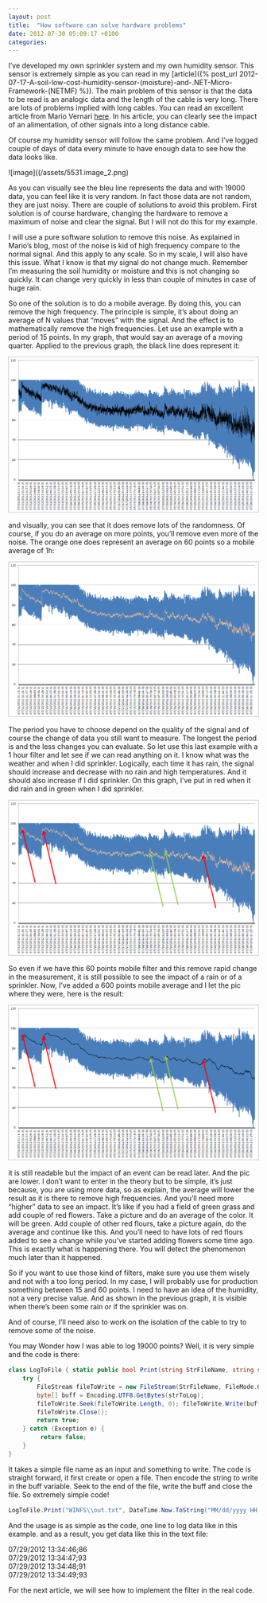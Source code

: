 ```yaml
---
layout: post
title:  "How software can solve hardware problems"
date: 2012-07-30 05:09:17 +0100
categories: 
---
```

I’ve developed my own sprinkler system and my own humidity sensor. This sensor is extremely simple as you can read in my [article]({% post_url 2012-07-17-A-soil-low-cost-humidity-sensor-(moisture)-and-.NET-Micro-Framework-(NETMF) %}). The main problem of this sensor is that the data to be read is an analogic data and the length of the cable is very long. There are lots of problems implied with long cables. You can read an excellent article from Mario Vernari [here](http://highfieldtales.wordpress.com/2012/04/25/effect-of-long-wiring-on-digital-signals/). In his article, you can clearly see the impact of an alimentation, of other signals into a long distance cable.

Of course my humidity sensor will follow the same problem. And I’ve logged couple of days of data every minute to have enough data to see how the data looks like.

![image]((/assets/5531.image_2.png)

As you can visually see the bleu line represents the data and with 19000 data, you can feel like it is very random. In fact those data are not random, they are just noisy. There are couple of solutions to avoid this problem. First solution is of course hardware, changing the hardware to remove a maximum of noise and clear the signal. But I will not do this for my example.

I will use a pure software solution to remove this noise. As explained in Mario’s blog, most of the noise is kid of high frequency compare to the normal signal. And this apply to any scale. So in my scale, I will also have this issue. What I know is that my signal do not change much. Remember I’m measuring the soil humidity or moisture and this is not changing so quickly. It can change very quickly in less than couple of minutes in case of huge rain.

So one of the solution is to do a mobile average. By doing this, you can remove the high frequency. The principle is simple, it’s about doing an average of N values that “moves” with the signal. And the effect is to mathematically remove the high frequencies. Let use an example with a period of 15 points. In my graph, that would say an average of a moving quarter. Applied to the previous graph, the black line does represent it:

![image](/assets/5100.image_4.png)

and visually, you can see that it does remove lots of the randomness. Of course, if you do an average on more points, you’ll remove even more of the noise. The orange one does represent an average on 60 points so a mobile average of 1h:

![image](/assets/3823.image_6.png)

The period you have to choose depend on the quality of the signal and of course the change of data you still want to measure. The longest the period is and the less changes you can evaluate. So let use this last example with a 1 hour filter and let see if we can read anything on it. I know what was the weather and when I did sprinkler. Logically, each time it has rain, the signal should increase and decrease with no rain and high temperatures. And it should also increase if I did sprinkler. On this graph, I’ve put in red when it did rain and in green when I did sprinkler.

![image](/assets/1348.image_12.png)

So even if we have this 60 points mobile filter and this remove rapid change in the measurement, it is still possible to see the impact of a rain or of a sprinkler. Now, I’ve added a 600 points mobile average and I let the pic where they were, here is the result:

![image](/assets/0815.image_14.png)

it is still readable but the impact of an event can be read later. And the pic are lower. I don’t want to enter in the theory but to be simple, it’s just because, you are using more data, so as explain, the average will lower the result as it is there to remove high frequencies. And you’ll need more “higher” data to see an impact. It’s like if you had a field of green grass and add couple of red flowers. Take a picture and do an average of the color. It will be green. Add couple of other red flours, take a picture again, do the average and continue like this. And you’ll need to have lots of red flours added to see a change while you’ve started adding flowers some time ago. This is exactly what is happening there. You will detect the phenomenon much later than it happened.

So if you want to use those kind of filters, make sure you use them wisely and not with a too long period. In my case, I will probably use for production something between 15 and 60 points. I need to have an idea of the humidity, not a very precise value. And as shown in the previous graph, it is visible when there’s been some rain or if the sprinkler was on.

And of course, I’ll need also to work on the isolation of the cable to try to remove some of the noise.

You may Wonder how I was able to log 19000 points? Well, it is very simple and the code is there:

```csharp
class LogToFile { static public bool Print(string StrFileName, string strToLog) { 
    try { 
        FileStream fileToWrite = new FileStream(StrFileName, FileMode.OpenOrCreate, FileAccess.Write); 
        byte[] buff = Encoding.UTF8.GetBytes(strToLog); 
        fileToWrite.Seek(fileToWrite.Length, 0); fileToWrite.Write(buff, 0, buff.Length); 
        fileToWrite.Close(); 
        return true; 
    } catch (Exception e) {
         return false; 
    } 
} 
```
It takes a simple file name as an input and something to write. The code is straight forward, it first create or open a file. Then encode the string to write in the buff variable. Seek to the end of the file, write the buff and close the file. So extremely simple code!


```csharp
LogToFile.Print("WINFS\\out.txt", DateTime.Now.ToString("MM/dd/yyyy HH:mm:ss") + ";" + mSensor.Humidity + "\r\n"); 
```

And the usage is as simple as the code, one line to log data like in this example. and as a result, you get data like this in the text file:

07/29/2012 13:34:46;86   
07/29/2012 13:34:47;93   
07/29/2012 13:34:48;91   
07/29/2012 13:34:49;93   

For the next article, we will see how to implement the filter in the real code.


